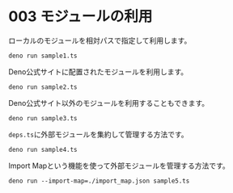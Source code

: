 # 003 モジュールの利用

ローカルのモジュールを相対パスで指定して利用します。

```shell
deno run sample1.ts
```

Deno公式サイトに配置されたモジュールを利用します。

```shell
deno run sample2.ts
```

Deno公式サイト以外のモジュールを利用することもできます。

```shell
deno run sample3.ts
```

`deps.ts`に外部モジュールを集約して管理する方法です。

```shell
deno run sample4.ts
```

Import Mapという機能を使って外部モジュールを管理する方法です。

```shell
deno run --import-map=./import_map.json sample5.ts
```
